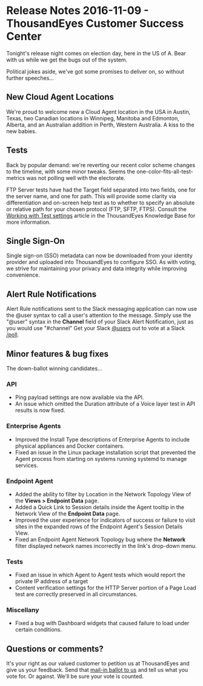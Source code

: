 # Release Notes 2016-11-09 - ThousandEyes Customer Success Center

Tonight's release night comes on election day, here in the US of A.  Bear with us while we get the bugs out of the system.

Political jokes aside, we've got some promises to deliver on, so without further speeches...

## New Cloud Agent Locations

We're proud to welcome new a Cloud Agent location in the USA in Austin, Texas, two Canadian locations in Winnipeg, Manitoba and Edmonton, Alberta, and an Australian addition in Perth, Western Australia.  A kiss to the new babies.

## ​Tests

Back by popular demand: we're reverting our recent color scheme changes to the timeline, with some minor tweaks.  Seems the one-color-fits-all-test-metrics was not polling well with the electorate.

FTP Server tests have had the Target field separated into two fields, one for the server name, and one for path.  This will provide some clarity via differentiation and on-screen help text as to whether to specify an absolute or relative path for your chosen protocol \(FTP, SFTP, FTPS\).  Consult the [Working with Test settings](https://success.thousandeyes.com/PublicArticlePage?articleIdParam=kA0E0000000Cmn7KAC) article in the ThousandEyes Knowledge Base for more information.

## Single Sign-On

Single sign-on \(SSO\) metadata can now be downloaded from your identity provider and uploaded into ThousandEyes to configure SSO.  As with voting, we strive for maintaining your privacy and data integrity while improving convenience.

## Alert Rule Notifications

Alert Rule notifications sent to the Slack messaging application can now use the @user syntax to call a user's attention to the message.  Simply use the "@user" syntax in the **Channel** field of your Slack Alert Notification, just as you would use "\#channel"  Get your Slack [@users](https://get.slack.help/hc/en-us/articles/201259356-Slash-commands) out to vote at a Slack [/poll](https://get.slack.help/hc/en-us/articles/229002507-Polls-in-Slack).

## Minor features & bug fixes

 The down-ballot winning candidates...

### API

* Ping payload settings are now available via the API.
* An issue which omitted the Duration attribute of a Voice layer test in API results is now fixed.

### Enterprise Agents

* Improved the Install Type descriptions of Enterprise Agents to include physical appliances and Docker containers.
* Fixed an issue in the Linux package installation script that prevented the Agent process from starting on systems running systemd to manage services.

### Endpoint Agent

* Added the ability to filter by Location in the Network Topology View of the **Views &gt; Endpoint Data** page.
* Added a Quick Link to Session details inside the Agent tooltip in the Network View of the **Endpoint Data** page.
* Improved the user experience for indicators of success or failure to visit sites in the expanded rows of the Endpoint Agent's Session Details View.
* Fixed an Endpoint Agent Network Topology bug where the **Network** filter displayed network names incorrectly in the link's drop-down menu.

### Tests

* Fixed an issue in which Agent to Agent tests which would report the private IP address of a target
* Content verification settings for the HTTP Server portion of a Page Load test are correctly preserved in all circumstances.

### Miscellany

* Fixed a bug with Dashboard widgets that caused failure to load under certain conditions.

## Questions or comments?

 It's your right as our valued customer to petition us at ThousandEyes and give us your feedback.  Send that [mail-in ballot to us](mailto:support@thousandeyes.com) and tell us what you vote for. Or against.  We'll be sure your vote is counted.

